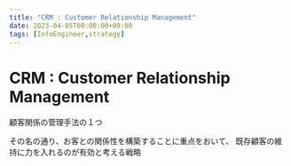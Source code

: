 ```yaml
---
title: "CRM : Customer Relationship Management"
date: 2023-04-05T00:00:00+09:00
tags: [InfoEngineer,strategy]
---
```

# CRM : Customer Relationship Management

顧客関係の管理手法の１つ

その名の通り、お客との関係性を構築することに重点をおいて、
既存顧客の維持に力を入れるのが有効と考える戦略